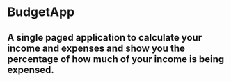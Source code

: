 # BudgetApp

## A single paged application to calculate your income and expenses and show you the percentage of how much of your income is being expensed. 
